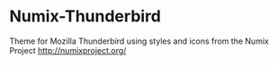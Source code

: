 Numix-Thunderbird
=================

Theme for Mozilla Thunderbird using styles and icons from the Numix Project http://numixproject.org/
